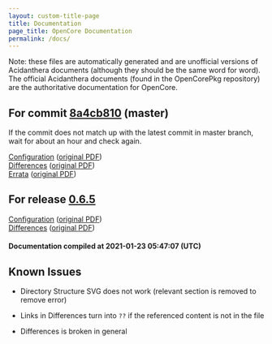 ```yaml
---
layout: custom-title-page
title: Documentation
page_title: OpenCore Documentation
permalink: /docs/
---
```

Note: these files are automatically generated and are unofficial versions of Acidanthera documents (although they should be the same word for word). The official Acidanthera documents (found in the OpenCorePkg repository) are the authoritative documentation for OpenCore.

## For commit [8a4cb810](https://github.com/acidanthera/OpenCorePkg/tree/8a4cb81020f517111893900314386fbab0898b2f) (master)

If the commit does not match up with the latest commit in master branch, wait for about an hour and check again.

[Configuration](latest/Configuration.html) ([original PDF](https://github.com/acidanthera/OpenCorePkg/blob/8a4cb81020f517111893900314386fbab0898b2f/Docs/Configuration.pdf))
<br>
[Differences](latest/Differences.html) ([original PDF](https://github.com/acidanthera/OpenCorePkg/blob/8a4cb81020f517111893900314386fbab0898b2f/Docs/Differences/Differences.pdf))
<br>
[Errata](latest/Errata.html) ([original PDF](https://github.com/acidanthera/OpenCorePkg/blob/8a4cb81020f517111893900314386fbab0898b2f/Docs/Errata/Errata.pdf))

## For release [0.6.5](https://github.com/acidanthera/OpenCorePkg/tree/0.6.5)

[Configuration](release/Configuration.html) ([original PDF](https://github.com/acidanthera/OpenCorePkg/blob/0.6.5/Docs/Configuration.pdf))
<br>
[Differences](release/Differences.html) ([original PDF](https://github.com/acidanthera/OpenCorePkg/blob/0.6.5/Docs/Differences/Differences.pdf))

#### Documentation compiled at 2021-01-23 05:47:07 (UTC)

## Known Issues

* Directory Structure SVG does not work (relevant section is removed to remove error)

* Links in Differences turn into `??` if the referenced content is not in the file

* Differences is broken in general
